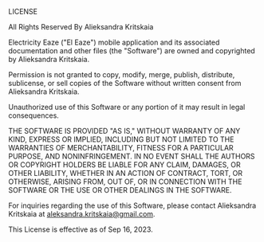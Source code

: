 LICENSE

All Rights Reserved
By Alieksandra Kritskaia

Electricity Eaze ("El Eaze") mobile application and its associated documentation and other files (the "Software") are owned and copyrighted by Alieksandra Kritskaia.

Permission is not granted to copy, modify, merge, publish, distribute, sublicense, or sell copies of the Software without written consent from Alieksandra Kritskaia.

Unauthorized use of this Software or any portion of it may result in legal consequences.

THE SOFTWARE IS PROVIDED "AS IS," WITHOUT WARRANTY OF ANY KIND, EXPRESS OR IMPLIED, INCLUDING BUT NOT LIMITED TO THE WARRANTIES OF MERCHANTABILITY, FITNESS FOR A PARTICULAR PURPOSE, AND NONINFRINGEMENT. IN NO EVENT SHALL THE AUTHORS OR COPYRIGHT HOLDERS BE LIABLE FOR ANY CLAIM, DAMAGES, OR OTHER LIABILITY, WHETHER IN AN ACTION OF CONTRACT, TORT, OR OTHERWISE, ARISING FROM, OUT OF, OR IN CONNECTION WITH THE SOFTWARE OR THE USE OR OTHER DEALINGS IN THE SOFTWARE.

For inquiries regarding the use of this Software, please contact Alieksandra Kritskaia at aleksandra.kritskaia@gmail.com.

This License is effective as of Sep 16, 2023.
